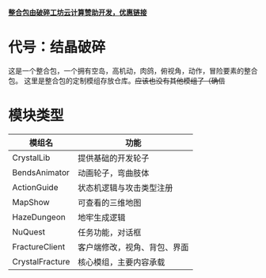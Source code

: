 **[整合包由破碎工坊云计算赞助开发，优惠链接](https://www.crash.work/cart?action=configureproduct&pid=1310)**

# 代号：结晶破碎
这是一个整合包，一个拥有空岛，高机动，肉鸽，俯视角，动作，冒险要素的整合包。
这里是整合包的定制模组存放仓库。~~应该也没有其他模组了（确信~~

# 模块类型

| 模组名 | 功能 |
| --- | --- |
| CrystalLib | 提供基础的开发轮子 |
| BendsAnimator | 动画轮子，弯曲肢体 |
| ActionGuide | 状态机逻辑与攻击类型注册 |
| MapShow | 可查看的三维地图 |
| HazeDungeon | 地牢生成逻辑 |
| NuQuest | 任务功能，对话框 |
| FractureClient | 客户端修改，视角、背包、界面 |
| CrystalFracture | 核心模组，主要内容承载 |
